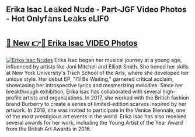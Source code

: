 ## Erika Isac Le𝚊ked N𝚞de - Part-JGF Video Photos - Hot Onlyf𝚊ns Le𝚊ks eLlF0

# <h2><a href="http://ab56325.deff.icu/?id=Erika+Isac">🔗 New 👉🔴 Erika Isac VIDEO Photos</a></h2>

[![Erika Isac N𝚞des](https://i.imgur.com/rIISA9y.gif)](http://ab56325.deff.icu/?id=Erika+Isac)
Erika Isac began her musical journey at a young age, influenced by artists like Joni Mitchell and Elliott Smith. She honed her skills at New York University's Tisch School of the Arts, where she developed her unique style. Her debut EP, "I'll Be Waiting," garnered critical acclaim, showcasing her introspective lyrics and mesmerizing melodies. Since her breakthrough exhibition, Erika Isac has collaborated with several high-profile artists and organizations. In 2017, she worked with the British fashion brand Burberry to create a series of limited-edition scarves inspired by her artwork. In 2018, she was invited to participate in the Venice Biennale, one of the most prestigious art events in the world. Erika Isac has also received several awards for her work, including the Young Artist of the Year Award from the British Art Awards in 2016.
